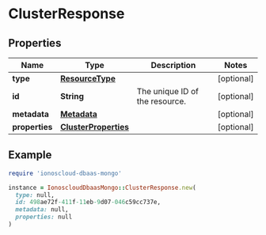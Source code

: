 # ClusterResponse

## Properties

| Name | Type | Description | Notes |
| ---- | ---- | ----------- | ----- |
| **type** | [**ResourceType**](ResourceType.md) |  | [optional] |
| **id** | **String** | The unique ID of the resource. | [optional] |
| **metadata** | [**Metadata**](Metadata.md) |  | [optional] |
| **properties** | [**ClusterProperties**](ClusterProperties.md) |  | [optional] |

## Example

```ruby
require 'ionoscloud-dbaas-mongo'

instance = IonoscloudDbaasMongo::ClusterResponse.new(
  type: null,
  id: 498ae72f-411f-11eb-9d07-046c59cc737e,
  metadata: null,
  properties: null
)
```

